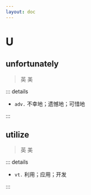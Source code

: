 ```yaml
---
layout: doc
---
```


# U

## unfortunately
> 英 <Phonetic word="unfortunately" lang="en-GB" phonetic="/ʌnˈfɔːtʃənətli/"/>
> 美 <Phonetic word="unfortunately" lang="en-US" phonetic="/ʌnˈfɔrtʃənətli/"/>

::: details

- `adv.` 不幸地；遗憾地；可惜地

:::

## utilize
> 英 <Phonetic word="utilize" lang="en-GB" phonetic="/ˈjuːtəlaɪz/"/>
> 美 <Phonetic word="utilize" lang="en-US" phonetic="/ˈjuːtəlaɪz/"/>

::: details

- `vt.` 利用；应用；开发

:::